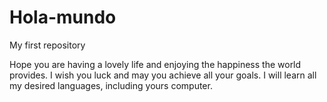 # Hola-mundo
My first repository

Hope you are having a lovely life and enjoying the happiness the world provides. 
I wish you luck and may you achieve all your goals.
I will learn all my desired languages, including yours computer.

